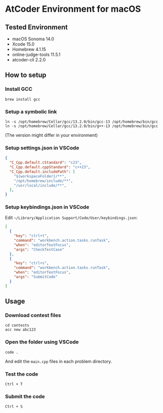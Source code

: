 # AtCoder Environment for macOS

## Tested Environment

- macOS Sonoma 14.0
- Xcode 15.0
- Homebrew 4.1.15
- online-judge-tools 11.5.1
- atcoder-cli 2.2.0

## How to setup

### Install GCC

```
brew install gcc
```
### Setup a symbolic link

```
ln -s /opt/homebrew/Cellar/gcc/13.2.0/bin/gcc-13 /opt/homebrew/bin/gcc
ln -s /opt/homebrew/Cellar/gcc/13.2.0/bin/g++-13 /opt/homebrew/bin/gcc
```

(The version might differ in your environment)

### Setup settings.json in VSCode

```json:settings.json
{
  "C_Cpp.default.cStandard": "c23",
  "C_Cpp.default.cppStandard": "c++23",
  "C_Cpp.default.includePath": [
    "${workspaceFolder}/**",
    "/opt/homebrew/include/**",
    "/usr/local/include/**",
  ],
}
```

### Setup keybindings.json in VSCode
Edit `~/Library/Application Support/Code/User/keybindings.json`:
```json:keybindings.json
[
  {
    "key": "ctrl+t",
    "command": "workbench.action.tasks.runTask",
    "when": "editorTextFocus",
    "args": "CheckTestCase"
  },
  {
    "key": "ctrl+s",
    "command": "workbench.action.tasks.runTask",
    "when": "editorTextFocus",
    "args": "SubmitCode"
  }
]
```

## Usage
### Download contest files
```
cd contests
acc new abc123
```

### Open the folder using VSCode
```
code .
```
And edit the `main.cpp` files in each problem directory.
### Test the code
`Ctrl + T`

### Submit the code
`Ctrl + S`

